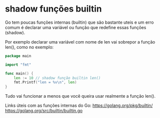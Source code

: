 # shadow funções builtin

Go tem poucas funções internas (builtin) que são bastante uteis e um erro comum é declarar uma variável ou função que redefine essas funções (shadow).

Por exemplo declarar uma variável com nome de len vai sobrepor a função len(), como no exemplo:

```go
package main

import "fmt"

func main() {
    len := 10 // shadow função builtin len()
    fmt.Printf("len = %v\n", len)
}
```

Tudo vai funcionar a menos que você queira usar realmente a função len().

Links úteis com as funções internas do Go:
https://golang.org/pkg/builtin/
https://golang.org/src/builtin/builtin.go
